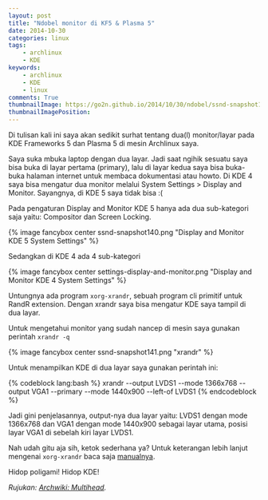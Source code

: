 ```yaml
---
layout: post
title: "Ndobel monitor di KF5 & Plasma 5"
date: 2014-10-30
categories: linux
tags:
    - archlinux
    - KDE
keywords:
    - archlinux
    - KDE
    - linux
comments: True
thumbnailImage: https://go2n.github.io/2014/10/30/ndobel/ssnd-snapshot141.png
thumbnailImagePosition: 
---
```


Di tulisan kali ini saya akan sedikit surhat tentang dua(l) monitor/layar pada KDE Frameworks 5 dan Plasma 5 di mesin Archlinux saya.
<!--more-->

Saya suka mbuka laptop dengan dua layar. Jadi saat ngihik sesuatu saya bisa buka di layar pertama (primary), lalu di layar kedua saya bisa buka-buka halaman internet untuk membaca dokumentasi atau howto. Di KDE 4 saya bisa mengatur dua monitor melalui System Settings > Display and Monitor. Sayangnya, di KDE 5 saya tidak bisa :(

Pada pengaturan Display and Monitor KDE 5 hanya ada dua sub-kategori saja yaitu: Compositor dan Screen Locking.

{% image fancybox center ssnd-snapshot140.png "Display and Monitor KDE 5 System Settings" %}

Sedangkan di KDE 4 ada 4 sub-kategori

{% image fancybox center settings-display-and-monitor.png "Display and Monitor KDE 4 System Settings" %}

Untungnya ada program `xorg-xrandr`, sebuah program cli primitif untuk RandR extension. Dengan xrandr saya bisa mengatur KDE saya tampil di dua layar. 

Untuk mengetahui monitor yang sudah nancep di mesin saya gunakan perintah `xrandr -q`

{% image fancybox center ssnd-snapshot141.png "xrandr" %}

Untuk menampilkan KDE di dua layar saya gunakan perintah ini:

{% codeblock lang:bash %}
xrandr --output LVDS1 --mode 1366x768 --output VGA1 --primary --mode 1440x900 --left-of LVDS1
{% endcodeblock %}

Jadi gini penjelasannya, output-nya dua layar yaitu: LVDS1 dengan mode 1366x768 dan VGA1 dengan mode 1440x900 sebagai layar utama, posisi layar VGA1 di sebelah kiri layar LVDS1.

Nah udah gitu aja sih, ketok sederhana ya? Untuk keterangan lebih lanjut mengenai `xorg-xrandr` baca saja [manualnya](ftp://www.x.org/pub/X11R7.5/doc/man/man1/xrandr.1.html).

Hidop poligami! Hidop KDE!

_Rujukan: [Archwiki: Multihead](https://wiki.archlinux.org/index.php/multihead)._
